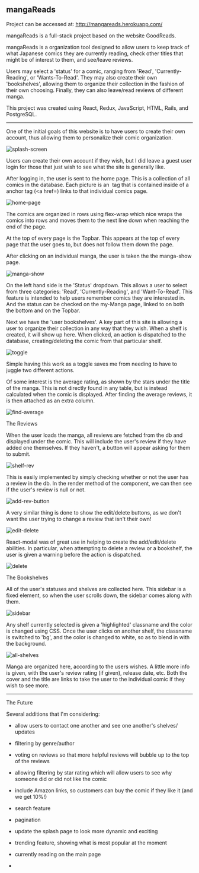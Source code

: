 
mangaReads
---------------------------------
Project can be accessed at: http://mangareads.herokuapp.com/

mangaReads is a full-stack project based on the website GoodReads.

mangaReads is a organization tool designed to allow users to keep track of what
Japanese comics they are currently reading, check other titles that might be of interest
to them, and see/leave reviews.

Users may select a 'status' for a comic, ranging from 'Read', 'Currently-Reading',
or 'Wants-To-Read'. They may also create their own 'bookshelves', allowing them
to organize their collection in the fashion of their own choosing. Finally, they
can also leave/read reviews of different manga.

This project was created using React, Redux, JavaScript, HTML, Rails, and PostgreSQL.

-----------------------------------

One of the initial goals of this website is to have users to create their
own account, thus allowing them to personalize their comic organization.

![splash-screen](docs/images/production/splash.png)

Users can create their own account if they wish, but I did leave a guest user
login for those that just wish to see what the site is generally like.

After logging in, the user is sent to the home page. This is a collection of
all comics in the database. Each picture is an <img> tag that is contained inside
of a anchor tag (<a href=) links to that individual comics page.

![home-page](docs/images/production/home.png)

The comics are organized in rows using flex-wrap which nice wraps the comics into
rows and moves them to the next line down when reaching the end of the page.

At the top of every page is the Topbar. This appears at the top of every page that
the user goes to, but does not follow them down the page.

After clicking on an individual manga, the user is taken the the manga-show
page.

![manga-show](docs/images/production/comic.png)

On the left hand side is the 'Status' dropdown. This allows a user to select from
three categories: 'Read', 'Currently-Reading', and 'Want-To-Read'. This feature
is intended to help users remember comics they are interested in. And the status
can be checked on the my-Manga page, linked to on both the bottom and on
the Topbar.

Next we have the 'user bookshelves'. A key part of this site is allowing a user
to organize their collection in any way that they wish. When a shelf is created,
it will show up here. When clicked, an action is dispatched to the database,
creating/deleting the comic from that particular shelf.

![toggle](docs/images/production/toggle.png)

Simple having this work as a toggle saves me from needing to have to
juggle two different actions.

Of some interest is the average rating, as shown by the stars under the
title of the manga. This is not directly found in any table, but is instead
calculated when the comic is displayed. After finding the average reviews,
it is then attached as an extra column.

![find-average](docs/images/production/avg.png)

The Reviews

When the user loads the manga, all reviews are fetched from the db and
displayed under the comic. This will include the user's review if they
have added one themselves. If they haven't, a button will appear asking
for them to submit.

![shelf-rev](docs/images/production/shelf-rev.png)

This is easily implemented by simply checking whether or not the user
has a review in the db. In the render method of the component, we can then
see if the user's review is null or not.

![add-rev-button](docs/images/production/addrevbutton.png)

A very similar thing is done to show the edit/delete buttons, as we don't
want the user trying to change a review that isn't their own!

![edit-delete](docs/images/production/adddelete.png)

React-modal was of great use in helping to create the add/edit/delete abilities.
In particular, when attempting to delete a review or a bookshelf, the user is
given a warning before the action is dispatched.

![delete](docs/images/production/delete.png)


The Bookshelves

All of the user's statuses and shelves are collected here. This sidebar is
a fixed element, so when the user scrolls down, the sidebar comes along with
them.

![sidebar](docs/images/production/shelves.png)

Any shelf currently selected is given a 'highlighted' classname and the color
is changed using CSS. Once the user clicks on another shelf, the classname
is switched to 'bg', and the color is changed to white, so as to blend in
with the background.

![all-shelves](docs/images/production/all-shelves.png)

Manga are organized here, according to the users wishes. A little more info
is given, with the user's review rating (if given), release date, etc. Both
the cover and the title are links to take the user to the individual comic
if they wish to see more.

----------------------

The Future

Several additions that I'm considering:

- allow users to contact one another and see one another's shelves/ updates

- filtering by genre/author

- voting on reviews so that more helpful reviews will bubble up to
  the top of the reviews

- allowing filtering by star rating which will allow users to see why someone
  did or did not like the comic

- include Amazon links, so customers can buy the comic if they like it
  (and we get 10%!)

- search feature

- pagination

- update the splash page to look more dynamic and exciting

- trending feature, showing what is most popular at the moment

- currently reading on the main page

- 
